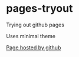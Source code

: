 <h1>pages-tryout</h1>

Trying out github pages

Uses minimal theme

[Page hosted by github](https://twissi.github.io/pages-tryout/)
